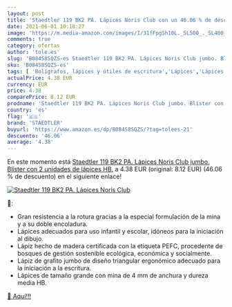 ```yaml
---
layout: post
title: 'Staedtler 119 BK2 PA. Lápices Noris Club con un 46.06 % de descuento'
date: 2021-06-01 10:18:27
image: 'https://m.media-amazon.com/images/I/31fFpgSh10L._SL500_._SL400_.jpg'
comments: true
category: ofertas
author: 'tole.es'
slug: 'B084S8SQZS-es Staedtler 119 BK2 PA. Lápices Noris Club jumbo. Blíster...'
sku: 'B084S8SQZS-es'
tags: [ 'Bolígrafos, lápices y útiles de escritura','Lápices','Lápices de madera','Oficina y papelería','lápices','staedtler', ]
actualPrice: 4.38 EUR
currency: EUR
price: 4.38
comparePrice: 8.12 EUR
prodname: 'Staedtler 119 BK2 PA. Lápices Noris Club jumbo. Blíster con 2 unidades de lápices HB.'
country: 'es'
flag: '🇪🇸'
brand: 'STAEDTLER'
buyurl: 'https://www.amazon.es/dp/B084S8SQZS/?tag=tolees-21'
descuento: '46.06'
average: '4.38'
---
```


En este momento está [Staedtler 119 BK2 PA. Lápices Noris Club jumbo. Blíster con 2 unidades de lápices HB.](https://www.amazon.es/dp/B084S8SQZS/?tag=tolees-21) a 4.38 EUR (original: 8.12 EUR) (46.06 %  de descuento) en el siguiente enlace!

[![Staedtler 119 BK2 PA. Lápices Noris Club](https://m.media-amazon.com/images/I/31fFpgSh10L._SL500_._SL400_.jpg)](https://www.amazon.es/dp/B084S8SQZS/?tag=tolees-21)

🔎:

- Gran resistencia a la rotura gracias a la especial formulación de la mina y a su doble encoladura.
- Lápices adecuados para uso infantil y escolar, idóneos para la iniciación al dibujo.
- Lápiz hecho de madera certificada con la etiqueta PEFC, procedente de bosques de gestión sostenible ecológica, económica y socialmente.
- Lápiz de grafito jumbo de diseño triangular ergonómico adecuado para la iniciación a la escritura.
- Lápices de tamaño grande con mina de 4 mm de anchura y dureza media HB.

[🛒 Aquí!!!](https://www.amazon.es/dp/B084S8SQZS/?tag=tolees-21)
